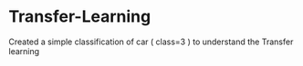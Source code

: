 # Transfer-Learning
Created a simple classification of car ( class=3 ) to understand the Transfer learning 
